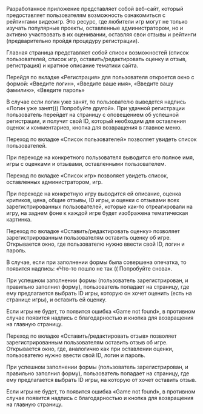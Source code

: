 Разработанное приложение представляет собой веб-сайт, который предоставляет пользователям возможность ознакомиться с рейтингами видеоигр. Это ресурс, где любители игр могут не только изучать популярные проекты, оставленные администратором, но и активно участвовать в их оценивании, оставляя свои отзывы и рейтинги (предварительно пройдя процедуру регистрации).

Главная страница представляет собой список возможностей (список пользователей, список игр, оставить/редактировать оценку и отзыв, регистрация) и кратное описание тематики сайта.

Перейдя по вкладке «Регистрация» для пользователя откроется окно с формой: «Введите логин», «Введите ваше имя», «Введите вашу фамилию», «Введите пароль» 

В случае если логин уже занят, то пользователю выведется надпись «Логин уже занят((( Попробуйте другой». При удачной регистрации пользователь перейдет на страницу с оповещением об успешной регистрации, и получит свой ID, который необходим для оставления оценок и комментариев, кнопка для возвращения в главное меню.

Переход по вкладке «Список пользователей» позволяет увидеть список пользователей.

При переходе на конкретного пользователя выводится его полное имя, игры с оценками и отзывами, оставленными пользователем.

Переход по вкладке «Список игр» позволяет увидеть список, оставленных администратором, игр.

При переходе на конкретную игру выводится ей описание, оценка критиков, цена, общие отзывы, ID игры, и оценки с отзывами всех зарегистрированных пользователей, которые как-то отреагировали на игру, на заднем фоне к каждой игре будет изображена тематическая картинка.

Переход по вкладке «Оставить/редактировать оценку» позволяет зарегистрированным пользователям оставить оценку об игре. Открывается окно, где пользователю нужно ввести свой ID, логин и пароль.

В случае, если при заполнении формы была совершена опечатка, то появится надпись: «Что-то пошло не так (( Попробуйте снова».

При успешном заполнении формы (пользователь зарегистрирован, и правильно заполнил форму), пользователь попадает на страницу, где ему предлагается выбрать ID игры, которую он хочет оценить (есть на странице игры), и оставить ей оценку.

Если игры не будет, то появится ошибка «Game not found», в противном случае появится надпись с благодарностью и кнопка для возвращения на главную страницу.

Переход по вкладке «Оставить/редактировать отзыв» позволяет зарегистрированным пользователям оставить отзыв об игре. Открывается окно, где, аналогично как при оставлении оценки,  пользователю нужно ввести свой ID, логин и пароль.

При успешном заполнении формы (пользователь зарегистрирован, и правильно заполнил форму), пользователь попадает на страницу, где ему предлагается выбрать ID игры, на которую от хочет оставить отзыв.

Если игры не будет, то появится ошибка «Game not found», в противном случае появится надпись с благодарностью и кнопка для возвращения на главную страницу.
